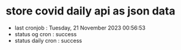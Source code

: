# store covid daily api as json data

- last cronjob : Tuesday, 21 November 2023 00:56:53
- status og cron : success
- status daily cron : success
      
      